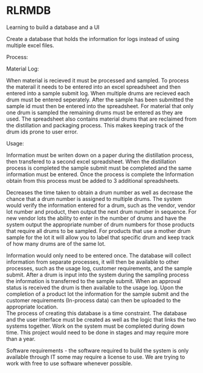# RLRMDB
Learning to build a database and a UI


Create a database that holds the information for logs instead of using multiple excel files. 

Process:

Material Log:

When material is recieved it must be processed and sampled. To process the materail it needs to be entered into an excel spreadsheet and then entered into a sample submit log. When multiple drums are recieved each drum must be entered seperately. After the sample has been submitted the sample id must then be entered into the spreadsheet. For material that only one drum is sampled the remaining drums must be entered as they are used. The spreadsheet also contains material drums that are reclaimed from the distillation and packaging process. This makes keeping track of the drum ids prone to user error.

Usage:

Information must be writen down on a paper during the distillation process, then transfered to a second excel spreadsheet. When the distillation process is completed the sample submit must be completed and the same information must be entered. Once the process is complete the Information obtain from this process must be added to 3 additional spreadsheets. 

Decreases the time taken to obtain a drum number as well as decrease the chance that a drum number is assigned to multiple drums. 
The system would verify the information entered for a drum, such as the vendor, vendor lot number and product, then output the next drum number in sequence. 
For new vendor lots the ability to enter in the number of drums and have the system output the appropriate number of drum numbers for those products that require all drums to be sampled. For products that use a mother drum sample for the lot it will allow you to label that specific drum and keep track of how many drums are of the same lot.

Information would only need to be entered once.
The database will collect information from separate processes, it will then be available to other processes, such as the usage log, customer requirements, and the sample submit.
After a drum is input into the system during the sampling process the information is transferred to the sample submit. When an approval status is received the drum is then available to the usage log. Upon the completion of a product lot the information for the sample submit and the customer requirements (In-process data) can then be uploaded to the appropriate location.  
The process of creating this database is a time constraint. The database and the user interface must be created as well as the logic that links the two systems together.  Work on the system must be completed during down time. This project would need to be done in stages and may require more than a year. 

Software requirements - the software required to build the system is only available through IT some may require a license to use. We are trying to work with free to use software whenever possible.
